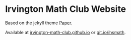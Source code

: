 # Irvington Math Club Website

Based on the jekyll theme [Paper](https://github.com/dbtek/paper).

Available at [irvington-math-club.github.io](irvington-math-club.github.io) or [git.io/ihsmath](git.io/ihsmath).
